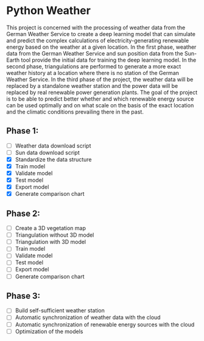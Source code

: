 # Python Weather

This project is concerned with the processing of weather data from the German Weather Service to create a deep learning model that can simulate and predict the complex calculations of electricity-generating renewable energy based on the weather at a given location. 
In the first phase, weather data from the German Weather Service and sun position data from the Sun-Earth tool provide the initial data for training the deep learning model. 
In the second phase, triangulations are performed to generate a more exact weather history at a location where there is no station of the German Weather Service.
In the third phase of the project, the weather data will be replaced by a standalone weather station and the power data will be replaced by real renewable power generation plants.
The goal of the project is to be able to predict better whether and which renewable energy source can be used optimally and on what scale on the basis of the exact location and the climatic conditions prevailing there in the past.

## Phase 1:
- [ ] Weather data download script
- [ ] Sun data download script
- [x] Standardize the data structure
- [x] Train model
- [x] Validate model
- [x] Test model
- [x] Export model
- [x] Generate comparison chart

## Phase 2:
- [ ] Create a 3D vegetation map
- [ ] Triangulation without 3D model
- [ ] Triangulation with 3D model
- [ ] Train model
- [ ] Validate model
- [ ] Test model
- [ ] Export model
- [ ] Generate comparison chart

## Phase 3:
- [ ] Build self-sufficient weather station
- [ ] Automatic synchronization of weather data with the cloud
- [ ] Automatic synchronization of renewable energy sources with the cloud
- [ ] Optimization of the models